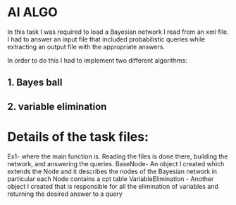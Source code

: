 # AI ALGO
In this task I was required to load a Bayesian network I read from an xml file.
I had to answer an input file that included probabilistic queries while extracting an output file with the appropriate answers.

In order to do this I had to implement two different algorithms:
## 1. Bayes ball 
## 2. variable elimination


# Details of the task files:
 Ex1- where the main function is. Reading the files is done there, building the network, and answering the queries.
 BaseNode- An object I created which extends the Node and it describes the nodes of the Bayesian network in particular each Node contains a cpt table
 VariableElimination - Another object I created that is responsible for all the elimination of variables and returning the desired answer to a query
